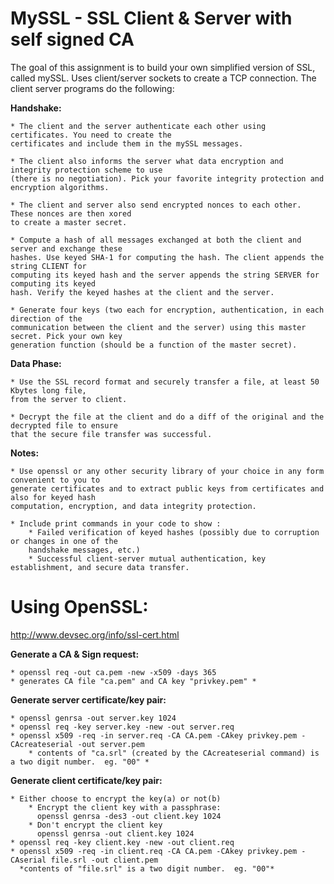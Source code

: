 MySSL - SSL Client &amp; Server with self signed CA
=====

The goal of this assignment is to build your own simplified version of SSL, called mySSL.
Uses client/server sockets to create a TCP connection.
The client server programs do the following:

**Handshake:**

    * The client and the server authenticate each other using certificates. You need to create the
    certificates and include them in the mySSL messages.

    * The client also informs the server what data encryption and integrity protection scheme to use
    (there is no negotiation). Pick your favorite integrity protection and encryption algorithms.

    * The client and server also send encrypted nonces to each other. These nonces are then xored
    to create a master secret.

    * Compute a hash of all messages exchanged at both the client and server and exchange these
    hashes. Use keyed SHA-1 for computing the hash. The client appends the string CLIENT for
    computing its keyed hash and the server appends the string SERVER for computing its keyed
    hash. Verify the keyed hashes at the client and the server.

    * Generate four keys (two each for encryption, authentication, in each direction of the
    communication between the client and the server) using this master secret. Pick your own key
    generation function (should be a function of the master secret).

**Data Phase:**

	* Use the SSL record format and securely transfer a file, at least 50 Kbytes long file, 
	from the server to client.
	
	* Decrypt the file at the client and do a diff of the original and the decrypted file to ensure
	that the secure file transfer was successful.

**Notes:**

	* Use openssl or any other security library of your choice in any form convenient to you to 
	generate certificates and to extract public keys from certificates and also for keyed hash 
	computation, encryption, and data integrity protection. 

	* Include print commands in your code to show :
		* Failed verification of keyed hashes (possibly due to corruption or changes in one of the 
		handshake messages, etc.)
		* Successful client-server mutual authentication, key establishment, and secure data transfer.

Using OpenSSL:
=====

http://www.devsec.org/info/ssl-cert.html

**Generate a CA & Sign request:**

	* openssl req -out ca.pem -new -x509 -days 365
   	* generates CA file "ca.pem" and CA key "privkey.pem" *

**Generate server certificate/key pair:**

	* openssl genrsa -out server.key 1024
	* openssl req -key server.key -new -out server.req
	* openssl x509 -req -in server.req -CA CA.pem -CAkey privkey.pem -CAcreateserial -out server.pem
		* contents of "ca.srl" (created by the CAcreateserial command) is a two digit number.  eg. "00" *

**Generate client certificate/key pair:**

    * Either choose to encrypt the key(a) or not(b)
        * Encrypt the client key with a passphrase:
          openssl genrsa -des3 -out client.key 1024
        * Don't encrypt the client key
          openssl genrsa -out client.key 1024
    * openssl req -key client.key -new -out client.req
    * openssl x509 -req -in client.req -CA CA.pem -CAkey privkey.pem -CAserial file.srl -out client.pem
      *contents of "file.srl" is a two digit number.  eg. "00"*

